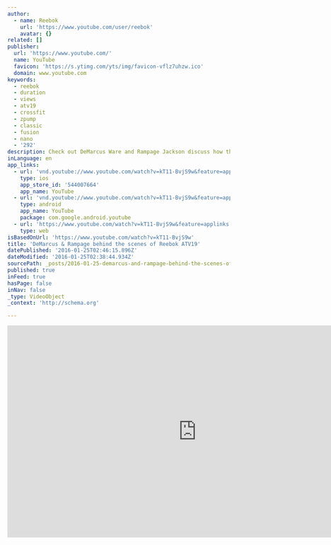 ```yaml
---
author:
  - name: Reebok
    url: 'https://www.youtube.com/user/reebok'
    avatar: {}
related: []
publisher:
  url: 'https://www.youtube.com/'
  name: YouTube
  favicon: 'https://s.ytimg.com/yts/img/favicon-vflz7uhzw.ico'
  domain: www.youtube.com
keywords:
  - reebok
  - duration
  - views
  - atv19
  - crossfit
  - zpump
  - classic
  - fusion
  - nano
  - '292'
description: Check out DeMarcus Ware and Rampage Jackson discuss how they keep focused and stay motivated in a life full of obstacles during the filming of the Reebok ATV19 commercial.
inLanguage: en
app_links:
  - url: 'vnd.youtube://www.youtube.com/watch?v=kT11-BvjS9w&feature=applinks'
    type: ios
    app_store_id: '544007664'
    app_name: YouTube
  - url: 'vnd.youtube://www.youtube.com/watch?v=kT11-BvjS9w&feature=applinks'
    type: android
    app_name: YouTube
    package: com.google.android.youtube
  - url: 'https://www.youtube.com/watch?v=kT11-BvjS9w&feature=applinks'
    type: web
isBasedOnUrl: 'https://www.youtube.com/watch?v=kT11-BvjS9w'
title: 'DeMarcus & Rampage behind the scenes of Reebok ATV19'
datePublished: '2016-01-25T02:46:15.896Z'
dateModified: '2016-01-25T02:38:44.934Z'
sourcePath: _posts/2016-01-25-demarcus-and-rampage-behind-the-scenes-of-reebok-atv19.md
published: true
inFeed: true
hasPage: false
inNav: false
_type: VideoObject
_context: 'http://schema.org'

---
```

<iframe src="https://cdn.embedly.com/widgets/media.html?src=https%3A%2F%2Fwww.youtube.com%2Fembed%2FkT11-BvjS9w%3Ffeature%3Doembed&amp;url=https%3A%2F%2Fwww.youtube.com%2Fwatch%3Fv%3DkT11-BvjS9w&amp;image=https%3A%2F%2Fi.ytimg.com%2Fvi%2FkT11-BvjS9w%2Fhqdefault.jpg&amp;key=b7d04c9b404c499eba89ee7072e1c4f7&amp;type=text%2Fhtml&amp;schema=youtube" width="854" height="480" scrolling="no" frameborder="0" allowfullscreen="allowfullscreen" style=""></iframe>